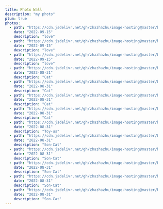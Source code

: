```yaml
---
title: Photo Wall
description: "my photo"
plum: true
photos:
  - path: "https://cdn.jsdelivr.net/gh/zhazhazhu/image-hosting@master/blog-photo/IMG_6986_wovcmk.jpeg"
    date: "2022-09-15"
    description: "love"
  - path: "https://cdn.jsdelivr.net/gh/zhazhazhu/image-hosting@master/blog-photo/IMG_6984_hpq0oq.jpeg"
    date: "2022-09-15"
    description: "love"
  - path: "https://cdn.jsdelivr.net/gh/zhazhazhu/image-hosting@master/blog-photo/IMG_6975_7fbapb.jpeg"
    date: "2022-09-15"
    description: "love"
  - path: "https://cdn.jsdelivr.net/gh/zhazhazhu/image-hosting@master/blog-photo/WechatIMG235_f6tvl0_.jpeg"
    date: "2022-08-31"
    description: "Cat"
  - path: "https://cdn.jsdelivr.net/gh/zhazhazhu/image-hosting@master/blog-photo/IMG_0131_3j5mlg_.jpeg"
    date: "2022-08-31"
    description: "Cat"
  - path: "https://cdn.jsdelivr.net/gh/zhazhazhu/image-hosting@master/blog-photo/IMG_0134_frqeoc_.jpeg"
    date: "2022-08-31"
    description: "Cat"
  - path: "https://cdn.jsdelivr.net/gh/zhazhazhu/image-hosting@master/blog-photo/IMG_1127_p0iks7_.jpeg"
    date: "2022-08-31"
    description: "Cat"
  - path: "https://cdn.jsdelivr.net/gh/zhazhazhu/image-hosting@master/blog-photo/IMG_1976_qikaat_.jpeg"
    date: "2022-08-31"
    description: "Toy-us"
  - path: "https://cdn.jsdelivr.net/gh/zhazhazhu/image-hosting@master/blog-photo/IMG_1977_gqmqe5_.jpeg"
    date: "2022-08-31"
    description: "Son-Cat"
  - path: "https://cdn.jsdelivr.net/gh/zhazhazhu/image-hosting@master/blog-photo/IMG_2028_nzamyl_.jpeg"
    date: "2022-08-31"
    description: "Son-Cat"
  - path: "https://cdn.jsdelivr.net/gh/zhazhazhu/image-hosting@master/blog-photo/IMG_2027_yekful_.jpeg"
    date: "2022-08-31"
    description: "Son-Cat"
  - path: "https://cdn.jsdelivr.net/gh/zhazhazhu/image-hosting@master/blog-photo/IMG_3720_lmhiou_.jpeg"
    date: "2022-08-31"
    description: "Son-Cat"
  - path: "https://cdn.jsdelivr.net/gh/zhazhazhu/image-hosting@master/blog-photo/8C2B07F4-F147-4847-B9F8-23B09C492E4F_43x3bd_.jpeg"
    date: "2022-08-31"
    description: "Son-Cat"
---
```


<PhotoList :photos="frontmatter.photos"></PhotoList>
